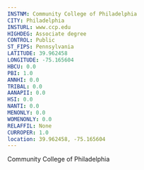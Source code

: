 ```yaml
---
INSTNM: Community College of Philadelphia
CITY: Philadelphia
INSTURL: www.ccp.edu
HIGHDEG: Associate degree
CONTROL: Public
ST_FIPS: Pennsylvania
LATITUDE: 39.962458
LONGITUDE: -75.165604
HBCU: 0.0
PBI: 1.0
ANNHI: 0.0
TRIBAL: 0.0
AANAPII: 0.0
HSI: 0.0
NANTI: 0.0
MENONLY: 0.0
WOMENONLY: 0.0
RELAFFIL: None
CURROPER: 1.0
location: 39.962458, -75.165604
---
```

Community College of Philadelphia